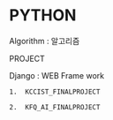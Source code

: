 # PYTHON

Algorithm : 알고리즘

PROJECT

  Django : WEB Frame work
  
    1.  KCCIST_FINALPROJECT
    
    2.  KFQ_AI_FINALPROJECT

